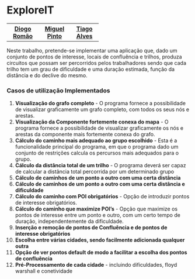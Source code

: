 # ExploreIT

<table style="width:50%;">
  <tr>
    <th><a href="https://github.com/TsarkFC"><b>Diogo Romão</b></a></th>
    <th><a href="https://github.com/rocas777"><b>Miguel Pinto</b></a></th>
    <th><a href="https://github.com/tiago-falves"><b>Tiago Alves</b></a></th>
  </tr>
</table>

Neste trabalho, pretende-se implementar uma aplicação que, dado um conjunto
de pontos de interesse, locais de confluência e trilhos, produza circuitos
que possam ser percorridos pelos trabalhadores sendo que cada trilho tem um
grau de dificuldade e uma duração estimada, função da distância e do declive
do mesmo.


### Casos de utilização Implementados ###

1. **Visualização do grafo completo** - O programa fornece a possibilidade
de visualizar graficamente um grafo completo, com todos os seus nós e
arestas.
2. **Visualização da Componente fortemente conexa do mapa** - O programa
fornece a possibilidade de visualizar graficamente os nós e arestas
da componente mais fortemente conexa do grafo.
3. **Cálculo do caminho mais adequado ao grupo escolhido** - Esta é
a funcionalidade principal do programa, em que o programa dado um
conjunto de restrições calcula os percursos mais adequados para o grupo.
4. **Cálculo da distância total de um trilho** - O programa deverá ser
capaz de calcular a distância total percorrida por um determinado grupo
5. **Cálculo de caminhos de um ponto a outro com uma certa distância**
6. **Cálculo de caminhos de um ponto a outro com uma certa distância
e dificuldade**
7. **Cálculo do caminho com POI obrigatórios** - Opção de introduzir
pontos de interesse obrigatórios.
8. **Cálculo do caminho que maximize POI’s** - Opção que maximize
os pontos de interesse entre um ponto e outro, com um certo tempo de
duração, independentemente da dificuldade.
9. **Inserção e remoção de pontos de Confluência e de pontos de
interesse obrigatórios**
10. **Escolha entre várias cidades, sendo facilmente adicionada qualquer
outra**
11. **Opção de ver pontos default de modo a facilitar a escolha dos
pontos de confluência**
12. **Pré-Processamento de cada cidade** - incluindo dificuldades, floyd
warshall e conetividade
